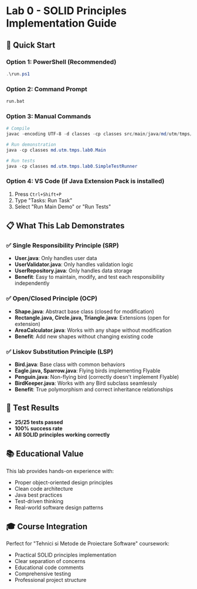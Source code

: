 # Lab 0 - SOLID Principles Implementation Guide

## 🎯 Quick Start

### Option 1: PowerShell (Recommended)
```powershell
.\run.ps1
```

### Option 2: Command Prompt
```cmd
run.bat
```

### Option 3: Manual Commands
```powershell
# Compile
javac -encoding UTF-8 -d classes -cp classes src/main/java/md/utm/tmps/lab0/*.java src/main/java/md/utm/tmps/lab0/srp/*.java src/main/java/md/utm/tmps/lab0/ocp/*.java src/main/java/md/utm/tmps/lab0/lsp/*.java

# Run demonstration
java -cp classes md.utm.tmps.lab0.Main

# Run tests
java -cp classes md.utm.tmps.lab0.SimpleTestRunner
```

### Option 4: VS Code (if Java Extension Pack is installed)
1. Press `Ctrl+Shift+P`
2. Type "Tasks: Run Task"
3. Select "Run Main Demo" or "Run Tests"

## 📋 What This Lab Demonstrates

### ✅ Single Responsibility Principle (SRP)
- **User.java**: Only handles user data
- **UserValidator.java**: Only handles validation logic  
- **UserRepository.java**: Only handles data storage
- **Benefit**: Easy to maintain, modify, and test each responsibility independently

### ✅ Open/Closed Principle (OCP)
- **Shape.java**: Abstract base class (closed for modification)
- **Rectangle.java, Circle.java, Triangle.java**: Extensions (open for extension)
- **AreaCalculator.java**: Works with any shape without modification
- **Benefit**: Add new shapes without changing existing code

### ✅ Liskov Substitution Principle (LSP)
- **Bird.java**: Base class with common behaviors
- **Eagle.java, Sparrow.java**: Flying birds implementing Flyable
- **Penguin.java**: Non-flying bird (correctly doesn't implement Flyable)
- **BirdKeeper.java**: Works with any Bird subclass seamlessly
- **Benefit**: True polymorphism and correct inheritance relationships

## 🧪 Test Results
- **25/25 tests passed**
- **100% success rate**
- **All SOLID principles working correctly**

## 📚 Educational Value
This lab provides hands-on experience with:
- Proper object-oriented design principles
- Clean code architecture
- Java best practices
- Test-driven thinking
- Real-world software design patterns

## 🎓 Course Integration
Perfect for "Tehnici si Metode de Proiectare Software" coursework:
- Practical SOLID principles implementation
- Clear separation of concerns
- Educational code comments
- Comprehensive testing
- Professional project structure